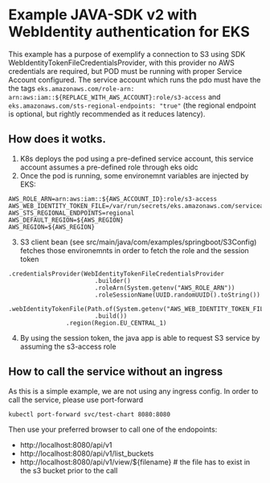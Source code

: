 # Example JAVA-SDK v2 with WebIdentity authentication for EKS

This example has a purpose of exemplify a connection to S3 using SDK WebIdentityTokenFileCredentialsProvider, with this provider no AWS credentials are required, but POD must be running with proper Service Account configured.
The service account which runs the pdo must have the the tags `eks.amazonaws.com/role-arn: arn:aws:iam::${REPLACE_WITH_AWS_ACCOUNT}:role/s3-access`
and `eks.amazonaws.com/sts-regional-endpoints: "true"` (the regional endpoint is optional, but rightly recommended as it reduces latency).

## How does it wotks.
1. K8s deploys the pod using a pre-defined service account, this service account assumes a pre-defined role through eks oidc
2. Once the pod is running, some environemnt variables are injected by EKS:
```
AWS_ROLE_ARN=arn:aws:iam::${AWS_ACCOUNT_ID}:role/s3-access
AWS_WEB_IDENTITY_TOKEN_FILE=/var/run/secrets/eks.amazonaws.com/serviceaccount/token
AWS_STS_REGIONAL_ENDPOINTS=regional
AWS_DEFAULT_REGION=${AWS_REGION}
AWS_REGION=${AWS_REGION}
```
3. S3 client bean (see src/main/java/com/examples/springboot/S3Config) fetches those environemnts in order to fetch the role and the session token
```
.credentialsProvider(WebIdentityTokenFileCredentialsProvider
                        .builder()
                        .roleArn(System.getenv("AWS_ROLE_ARN"))
                        .roleSessionName(UUID.randomUUID().toString())
                        .webIdentityTokenFile(Path.of(System.getenv("AWS_WEB_IDENTITY_TOKEN_FILE")))
                        .build())
                .region(Region.EU_CENTRAL_1)

```
4. By using the session token, the java app is able to request S3 service by assuming the s3-access role

## How to call the service without an ingress
As this is a simple example, we are not using any ingress config. In order to call the service, please use port-forward
```
kubectl port-forward svc/test-chart 8080:8080
```
Then use your preferred browser to call one of the endopoints:
- http://localhost:8080/api/v1
- http://localhost:8080/api/v1/list_buckets
- http://localhost:8080/api/v1/view/${filename} # the file has to exist in the s3 bucket prior to the call
